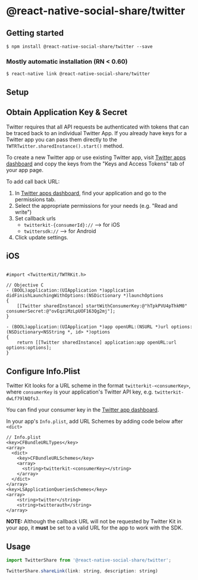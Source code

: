 # @react-native-social-share/twitter

## Getting started

`$ npm install @react-native-social-share/twitter --save`

### Mostly automatic installation (RN < 0.60)

`$ react-native link @react-native-social-share/twitter`

## Setup
Obtain Application Key & Secret
-------------------------------

Twitter requires that all API requests be authenticated with tokens that
can be traced back to an individual Twitter App. If you already have
keys for a Twitter app you can pass them directly to the
`TWTRTwitter.sharedInstance().start()` method.

To create a new Twitter app or use existing Twitter app, visit [Twitter
apps dashboard](https://apps.twitter.com/) and copy the keys from the
"Keys and Access Tokens" tab of your app page.

To add call back URL:

1.  In [Twitter apps dashboard](https://apps.twitter.com/), find your
    application and go to the permissions tab.
2.  Select the appropriate permissions for your needs (e.g. "Read and
    write")
3.  Set callback urls
	- `twitterkit-{consumerId}://` --> for iOS
	- `twittersdk://`	--> for Android
4.  Click update settings.

iOS
-------------------------------
```

#import <TwitterKit/TWTRKit.h>

// Objective C
- (BOOL)application:(UIApplication *)application didFinishLaunchingWithOptions:(NSDictionary *)launchOptions 
{
    [[Twitter sharedInstance] startWithConsumerKey:@"hTpkPVU4pThkM0" consumerSecret:@"ovEqziMzLpUOF163Qg2mj"];
}

- (BOOL)application:(UIApplication *)app openURL:(NSURL *)url options:(NSDictionary<NSString *, id> *)options
{
    return [[Twitter sharedInstance] application:app openURL:url options:options];
}
```

Configure Info.Plist
--------------------

Twitter Kit looks for a URL scheme in the format
`twitterkit-<consumerKey>`, where
`consumerKey` is your application's Twitter API key, e.g.
`twitterkit-dwLf79lNQfsJ`.

You can find your consumer key in the [Twitter app
dashboard](https://apps.twitter.com).

In your app's `Info.plist`, add URL Schemes by adding code below after `<dict>`

```
// Info.plist
<key>CFBundleURLTypes</key>
<array>
  <dict>
    <key>CFBundleURLSchemes</key>
    <array>
      <string>twitterkit-<consumerKey></string>
    </array>
  </dict>
</array>
<key>LSApplicationQueriesSchemes</key>
<array>
    <string>twitter</string>
    <string>twitterauth</string>
</array>
```
**NOTE:** Although the callback URL will not be requested by Twitter Kit in your app, it **must** be set to a valid URL for the app to work with the SDK.

## Usage
```javascript
import TwitterShare from '@react-native-social-share/twitter';

TwitterShare.shareLink(link: string, description: string)
```
